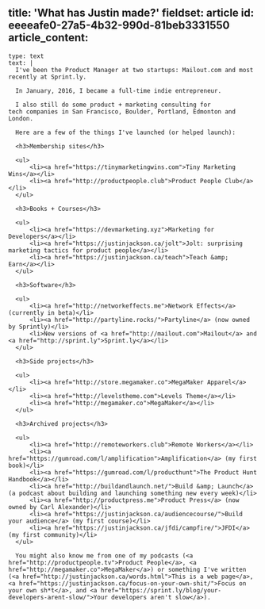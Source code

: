 title: 'What has Justin made?'
fieldset: article
id: eeeeafe0-27a5-4b32-990d-81beb3331550
article_content:
  -
    type: text
    text: |
      I've been the Product Manager at two startups: Mailout.com and most recently at Sprint.ly.
      
      In January, 2016, I became a full-time indie entrepreneur.
      
      I also still do some product + marketing consulting for tech companies in San Francisco, Boulder, Portland, Edmonton and London.
      
      Here are a few of the things I've launched (or helped launch):
      
      <h3>Membership sites</h3>
      
      <ul>
          <li><a href="https://tinymarketingwins.com">Tiny Marketing Wins</a></li>
          <li><a href="http://productpeople.club">Product People Club</a></li>
      </ul>
      
      <h3>Books + Courses</h3>
      
      <ul>
          <li><a href="https://devmarketing.xyz">Marketing for Developers</a></li>
          <li><a href="https://justinjackson.ca/jolt">Jolt: surprising marketing tactics for product people</a></li>
          <li><a href="https://justinjackson.ca/teach">Teach &amp; Earn</a></li>
      </ul>
      
      <h3>Software</h3>
      
      <ul>
          <li><a href="http://networkeffects.me">Network Effects</a> (currently in beta)</li>
          <li><a href="http://partyline.rocks/">Partyline</a> (now owned by Sprintly)</li>
          <li>New versions of <a href="http://mailout.com">Mailout</a> and <a href="http://sprint.ly">Sprint.ly</a></li>
      </ul>
      
      <h3>Side projects</h3>
      
      <ul>
          <li><a href="http://store.megamaker.co">MegaMaker Apparel</a></li>
          <li><a href="http://levelstheme.com">Levels Theme</a></li>
          <li><a href="http://megamaker.co">MegaMaker</a></li>
      </ul>
      
      <h3>Archived projects</h3>
      
      <ul>
          <li><a href="http://remoteworkers.club">Remote Workers</a></li>
          <li><a href="https://gumroad.com/l/amplification">Amplification</a> (my first book)</li>
          <li><a href="https://gumroad.com/l/producthunt">The Product Hunt Handbook</a></li>
          <li><a href="http://buildandlaunch.net/">Build &amp; Launch</a> (a podcast about building and launching something new every week)</li>
          <li><a href="http://productpress.me">Product Press</a> (now owned by Carl Alexander)</li>
          <li><a href="https://justinjackson.ca/audiencecourse/">Build your audience</a> (my first course)</li>
          <li><a href="https://justinjackson.ca/jfdi/campfire/">JFDI</a> (my first community)</li>
      </ul>
      
      You might also know me from one of my podcasts (<a href="http://productpeople.tv">Product People</a>, <a href="http://megamaker.co">MegaMaker</a>) or something I've written (<a href="http://justinjackson.ca/words.html">This is a web page</a>, <a href="https://justinjackson.ca/focus-on-your-own-shit/">Focus on your own sh*t</a>, and <a href="https://sprint.ly/blog/your-developers-arent-slow/">Your developers aren't slow</a>).
      
